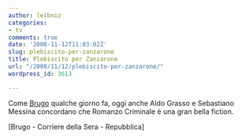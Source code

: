 ```yaml
---
author: leibniz
categories:
- tv
comments: true
date: '2008-11-12T11:03:02Z'
slug: plebiscito-per-zanzarone
title: Plebiscito per Zanzarone
url: "/2008/11/12/plebiscito-per-zanzarone/"
wordpress_id: 3613

---
```

Come [Brugo](https://broogo.blogspot.com/2008/11/romanzo-criminale-1x01-1x02.html) qualche giorno fa, oggi anche Aldo Grasso e Sebastiano Messina concordano che Romanzo Criminale è una gran bella fiction.

[Brugo - Corriere della Sera - Repubblica][ ](https://broogo.blogspot.com/2008/11/romanzo-criminale-1x01-1x02.html)
